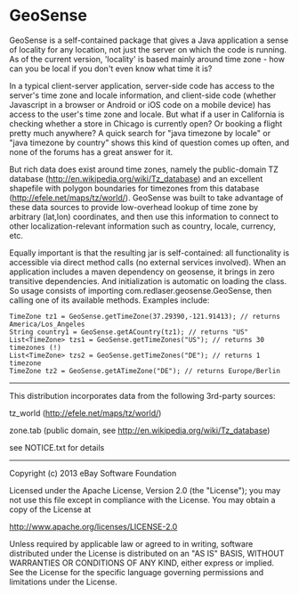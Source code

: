 GeoSense
========

GeoSense is a self-contained package that gives a Java application a sense 
of locality for any location, not just the server on which the code is 
running. As of the current version, 'locality' is based mainly around
time zone - how can you be local if you don't even know what time it is?

In a typical client-server application, server-side code has access to the
server's time zone and locale information, and client-side code (whether 
Javascript in a browser or Android or iOS code on a mobile device) has access 
to the user's time zone and locale. But what if a user in California is 
checking whether a store in Chicago is currently open? Or booking a flight 
pretty much anywhere? A quick search for "java timezone by locale" or 
"java timezone by country" shows this kind of question comes up often, and 
none of the forums has a great answer for it. 

But rich data does exist around time zones, namely the public-domain TZ 
database (http://en.wikipedia.org/wiki/Tz_database) and an excellent shapefile 
with polygon boundaries for timezones from this database
(http://efele.net/maps/tz/world/). GeoSense was built to take advantage of 
these data sources to provide low-overhead lookup of time zone by arbitrary 
(lat,lon) coordinates, and then use this information to connect to other 
localization-relevant information such as country, locale, currency, etc.

Equally important is that the resulting jar is self-contained: all functionality 
is accessible via direct method calls (no external services involved). When an
application includes a maven dependency on geosense, it brings in zero
transitive dependencies. And initialization is automatic on loading the class.
So usage consists of importing com.redlaser.geosense.GeoSense, then calling one
of its available methods. Examples include:

	TimeZone tz1 = GeoSense.getTimeZone(37.29390,-121.91413); // returns America/Los_Angeles
	String country1 = GeoSense.getACountry(tz1); // returns "US"
	List<TimeZone> tzs1 = GeoSense.getTimeZones("US"); // returns 30 timezones (!)
	List<TimeZone> tzs2 = GeoSense.getTimeZones("DE"); // returns 1 timezone
	TimeZone tz2 = GeoSense.getATimeZone("DE"); // returns Europe/Berlin

------------------------------
This distribution incorporates data from the following 3rd-party sources:

tz_world (http://efele.net/maps/tz/world/)

zone.tab (public domain, see http://en.wikipedia.org/wiki/Tz_database)

see NOTICE.txt for details

-------------------------------------------
Copyright (c) 2013 eBay Software Foundation

Licensed under the Apache License, Version 2.0 (the "License");
you may not use this file except in compliance with the License.
You may obtain a copy of the License at

http://www.apache.org/licenses/LICENSE-2.0

Unless required by applicable law or agreed to in writing, software
distributed under the License is distributed on an "AS IS" BASIS,
WITHOUT WARRANTIES OR CONDITIONS OF ANY KIND, either express or implied.
See the License for the specific language governing permissions and
limitations under the License. 
